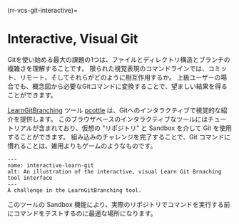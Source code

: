 (rr-vcs-git-interactive)=
# Interactive, Visual Git

Gitを使い始める最大の課題の1つは、ファイルとディレクトリ構造とブランチの複雑さを理解することです。 限られた視覚表現のコマンドラインでは、コミット、リモート、そしてそれらがどのように相互作用するか。 上級ユーザーの場合でも、概念図から必要なGitコマンドに変換することで、望ましい結果を得ることができます。

[LearnGitBranching](https://learngitbranching.js.org/) ツール [pcottle](https://github.com/pcottle/learnGitBranching) は、Gitへのインタラクティブで視覚的な紹介を提供します。 このブラウザベースのインタラクティブなツールにはチュートリアルが含まれており、仮想の "リポジトリ" と Sandbox を介して Git を使用することができます。 組み込みのチャレンジを完了することで、Git コマンドに慣れることは、雑用よりもゲームのようなものです。

```{figure} ../../figures/interactive-learn-git.png
---
name: interactive-learn-git
alt: An illustration of the interactive, visual Learn Git Brnaching tool interface
---
A challenge in the LearnGitBranching tool.
```

このツールの Sandbox 機能により、実際のリポジトリでコマンドを実行する前にコマンドをテストするのに最適な場所になります。
